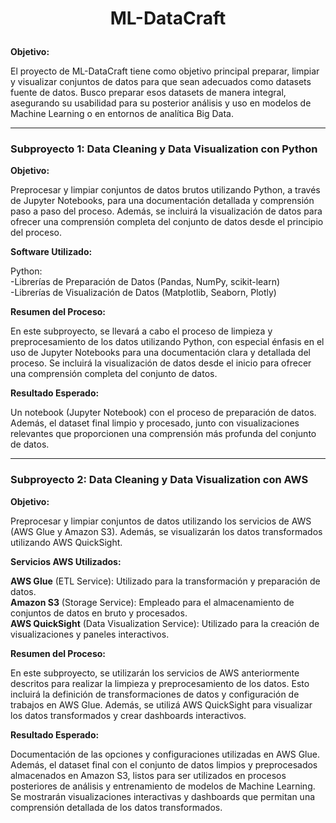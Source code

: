 # <p align="center">ML-DataCraft</p> 

**Objetivo:**

El proyecto de ML-DataCraft tiene como objetivo principal preparar, limpiar y visualizar conjuntos de datos para que sean adecuados como datasets fuente de datos. Busco preparar esos datasets de manera integral, asegurando su usabilidad para su posterior análisis y uso en modelos de Machine Learning o en entornos de analítica Big Data.

***

### Subproyecto 1: Data Cleaning y Data Visualization con Python

**Objetivo:**

Preprocesar y limpiar conjuntos de datos brutos utilizando Python, a través de Jupyter Notebooks, para una documentación detallada y comprensión paso a paso del proceso. Además, se incluirá la visualización de datos para ofrecer una comprensión completa del conjunto de datos desde el principio del proceso.

**Software Utilizado:**

Python:  
  -Librerías de Preparación de Datos (Pandas, NumPy, scikit-learn)  
  -Librerías de Visualización de Datos (Matplotlib, Seaborn, Plotly)

**Resumen del Proceso:**

En este subproyecto, se llevará a cabo el proceso de limpieza y preprocesamiento de los datos utilizando Python, con especial énfasis en el uso de Jupyter Notebooks para una documentación clara y detallada del proceso. Se incluirá la visualización de datos desde el inicio para ofrecer una comprensión completa del conjunto de datos.

**Resultado Esperado:**

Un notebook (Jupyter Notebook) con el proceso de preparación de datos. Además, el dataset final limpio y procesado, junto con visualizaciones relevantes que proporcionen una comprensión más profunda del conjunto de datos.

***

### Subproyecto 2: Data Cleaning y Data Visualization con AWS

**Objetivo:**

Preprocesar y limpiar conjuntos de datos utilizando los servicios de AWS (AWS Glue y Amazon S3). Además, se visualizarán los datos transformados utilizando AWS QuickSight.

**Servicios AWS Utilizados:**

**AWS Glue** (ETL Service): Utilizado para la transformación y preparación de datos.  
**Amazon S3** (Storage Service): Empleado para el almacenamiento de conjuntos de datos en bruto y procesados.  
**AWS QuickSight** (Data Visualization Service): Utilizado para la creación de visualizaciones y paneles interactivos.

**Resumen del Proceso:**

En este subproyecto, se utilizarán los servicios de AWS anteriormente descritos para realizar la limpieza y preprocesamiento de los datos. Esto incluirá la definición de transformaciones de datos y configuración de trabajos en AWS Glue. Además, se  utilizá AWS QuickSight para visualizar los datos transformados y crear dashboards interactivos.

**Resultado Esperado:**

Documentación de las opciones y configuraciones utilizadas en AWS Glue. Además, el dataset final con el conjunto de datos limpios y preprocesados almacenados en Amazon S3, listos para ser utilizados en procesos posteriores de análisis y entrenamiento de modelos de Machine Learning. Se mostrarán visualizaciones interactivas y dashboards que permitan una comprensión detallada de los datos transformados.
